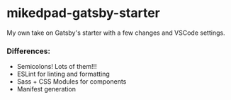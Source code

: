 # mikedpad-gatsby-starter
My own take on Gatsby's starter with a few changes and VSCode settings.


### Differences:
- Semicolons! Lots of them!!!
- ESLint for linting and formatting
- Sass + CSS Modules for components
- Manifest generation

